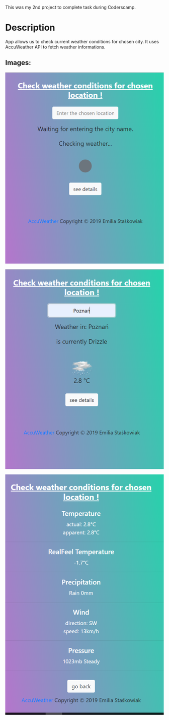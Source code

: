 
This was my 2nd project to complete task during Coderscamp.

# Description

App allows us to check current weather conditions for chosen city.
It uses AccuWeather API to fetch weather informations.

## Images:

![](screenshots/1.PNG)

![](screenshots/2.PNG)

![](screenshots/3.PNG)
